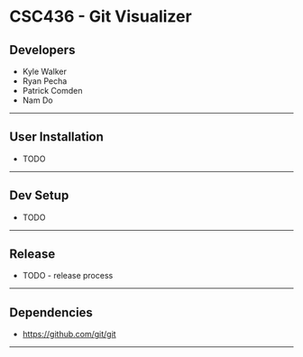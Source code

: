 # CSC436 - Git Visualizer

## Developers
* Kyle Walker
* Ryan Pecha
* Patrick Comden
* Nam Do

---

## User Installation

* TODO

---

## Dev Setup

* TODO

---

## Release

* TODO - release process

---

## Dependencies

* https://github.com/git/git

---

